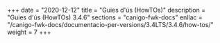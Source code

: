 +++
date        = "2020-12-12"
title       = "Guies d'ús (HowTOs)"
description = "Guies d'ús (HowTOs) 3.4.6"
sections    = "canigo-fwk-docs"
enllac      = "/canigo-fwk-docs/documentacio-per-versions/3.4LTS/3.4.6/how-tos/"
weight      = 7
+++
